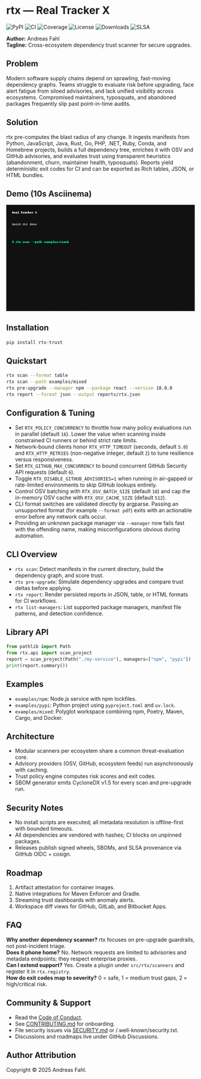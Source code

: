 # rtx — Real Tracker X

![PyPI](https://img.shields.io/badge/pypi-coming--soon-lightgrey)
![CI](https://github.com/afadesigns/rtx/actions/workflows/ci.yml/badge.svg)
![Coverage](https://img.shields.io/badge/coverage-95%25-brightgreen)
![License](https://img.shields.io/badge/license-MIT-blue)
![Downloads](https://img.shields.io/badge/downloads-prelaunch-lightgrey)
![SLSA](https://img.shields.io/badge/SLSA-level%203-blueviolet)

**Author:** Andreas Fahl  
**Tagline:** Cross-ecosystem dependency trust scanner for secure upgrades.

## Problem
Modern software supply chains depend on sprawling, fast-moving dependency graphs. Teams struggle to evaluate risk before upgrading, face alert fatigue from siloed advisories, and lack unified visibility across ecosystems. Compromised maintainers, typosquats, and abandoned packages frequently slip past point-in-time audits.

## Solution
rtx pre-computes the blast radius of any change. It ingests manifests from Python, JavaScript, Java, Rust, Go, PHP, .NET, Ruby, Conda, and Homebrew projects, builds a full dependency tree, enriches it with OSV and GitHub advisories, and evaluates trust using transparent heuristics (abandonment, churn, maintainer health, typosquats). Reports yield deterministic exit codes for CI and can be exported as Rich tables, JSON, or HTML bundles.

## Demo (10s Asciinema)
[![asciicast](docs/assets/demo.gif)](docs/demo.md)

## Installation
```bash
pip install rtx-trust
```

## Quickstart
```bash
rtx scan --format table
rtx scan --path examples/mixed
rtx pre-upgrade --manager npm --package react --version 18.0.0
rtx report --format json --output reports/rtx.json
```

## Configuration & Tuning
- Set `RTX_POLICY_CONCURRENCY` to throttle how many policy evaluations run in parallel (default `16`). Lower the value when scanning inside constrained CI runners or behind strict rate limits.
- Network-bound clients honor `RTX_HTTP_TIMEOUT` (seconds, default `5.0`) and `RTX_HTTP_RETRIES` (non-negative integer, default `2`) to tune resilience versus responsiveness.
- Set `RTX_GITHUB_MAX_CONCURRENCY` to bound concurrent GitHub Security API requests (default `6`).
- Toggle `RTX_DISABLE_GITHUB_ADVISORIES=1` when running in air-gapped or rate-limited environments to skip GitHub lookups entirely.
- Control OSV batching with `RTX_OSV_BATCH_SIZE` (default `18`) and cap the in-memory OSV cache with `RTX_OSV_CACHE_SIZE` (default `512`).
- CLI format switches are validated directly by argparse. Passing an unsupported format (for example `--format pdf`) exits with an actionable error before any network calls occur.
- Providing an unknown package manager via `--manager` now fails fast with the offending name, making misconfigurations obvious during automation.

## CLI Overview
- `rtx scan`: Detect manifests in the current directory, build the dependency graph, and score trust.
- `rtx pre-upgrade`: Simulate dependency upgrades and compare trust deltas before applying.
- `rtx report`: Render persisted reports in JSON, table, or HTML formats for CI workflows.
- `rtx list-managers`: List supported package managers, manifest file patterns, and detection confidence.

## Library API
```python
from pathlib import Path
from rtx.api import scan_project
report = scan_project(Path("./my-service"), managers=["npm", "pypi"])
print(report.summary())
```

## Examples
- `examples/npm`: Node.js service with npm lockfiles.
- `examples/pypi`: Python project using `pyproject.toml` and `uv.lock`.
- `examples/mixed`: Polyglot workspace combining npm, Poetry, Maven, Cargo, and Docker.

## Architecture
- Modular scanners per ecosystem share a common threat-evaluation core.
- Advisory providers (OSV, GitHub, ecosystem feeds) run asynchronously with caching.
- Trust policy engine computes risk scores and exit codes.
- SBOM generator emits CycloneDX v1.5 for every scan and pre-upgrade run.

## Security Notes
- No install scripts are executed; all metadata resolution is offline-first with bounded timeouts.
- All dependencies are vendored with hashes; CI blocks on unpinned packages.
- Releases publish signed wheels, SBOMs, and SLSA provenance via GitHub OIDC + cosign.

## Roadmap
1. Artifact attestation for container images.
2. Native integrations for Maven Enforcer and Gradle.
3. Streaming trust dashboards with anomaly alerts.
4. Workspace diff views for GitHub, GitLab, and Bitbucket Apps.

## FAQ
**Why another dependency scanner?** rtx focuses on pre-upgrade guardrails, not post-incident triage.  
**Does it phone home?** No. Network requests are limited to advisories and metadata endpoints; they respect enterprise proxies.  
**Can I extend support?** Yes. Create a plugin under `src/rtx/scanners` and register it in `rtx.registry`.  
**How do exit codes map to severity?** 0 = safe, 1 = medium trust gaps, 2 = high/critical risk.

## Community & Support
- Read the [Code of Conduct](CODE_OF_CONDUCT.md).
- See [CONTRIBUTING.md](CONTRIBUTING.md) for onboarding.
- File security issues via [SECURITY.md](SECURITY.md) or /.well-known/security.txt.
- Discussions and roadmaps live under GitHub Discussions.

## Author Attribution
Copyright © 2025 Andreas Fahl.
